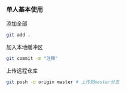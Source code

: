 ### 单人基本使用

添加全部

```bash
git add .
```

加入本地缓冲区

```bash
git commit -m "注释"
```

上传远程仓库

```bash
git push -u origin master # 上传到master分支
```

